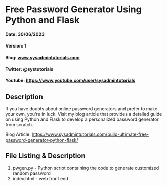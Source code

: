 # Free Password Generator Using Python and Flask
#### Date: 30/06/2023
#### Version: 1
#### Blog: www.sysadmintutorials.com
#### Twitter: @systutorials
#### Youtube: https://www.youtube.com/user/sysadmintutorials

## Description

If you have doubts about online password generators and prefer to make your own, you're in luck. Visit my blog article that provides a detailed guide on using Python and Flask to develop a personalized password generator from scratch.

Blog Article: https://www.sysadmintutorials.com/build-ultimate-free-password-generator-python-flask/

## File Listing & Description
1. pwgen.py - Python script containing the code to generate customized random password
2. index.html - web front end
